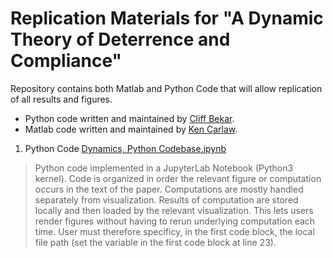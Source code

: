 # Replication Materials for "A Dynamic Theory of Deterrence and Compliance"

Repository contains both Matlab and Python Code that will allow replication of all results and figures.

* Python code written and maintained by [Cliff Bekar](https://sites.google.com/a/lclark.edu/bekar/home).
* Matlab code written and maintained by [Ken Carlaw](https://epp.ok.ubc.ca/about/contact/kenneth-carlaw/).

1. Python Code [Dynamics, Python Codebase.ipynb](https://github.com/cliffbekar/dynamic_deterrence/blob/main/Dynamics%2C%20Python%20Codebase.ipynb)

> Python code implemented in a JupyterLab Notebook (Python3 kernel). Code is organized in order the relevant figure or computation occurs in the text of the paper. Computations are mostly handled separately from visualization. Results of computation are stored locally and then loaded by the relevant visualization. This lets users render figures without having to rerun underlying computation each time. User must therefore specificy, in the first code block, the local file path (set the variable in the first code block at line 23).
